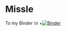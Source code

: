 # Missle
To my Binder \n
+[![Binder](http://mybinder.org/badge.svg)](http://mybinder.org/repo/olmecguru/missile)
